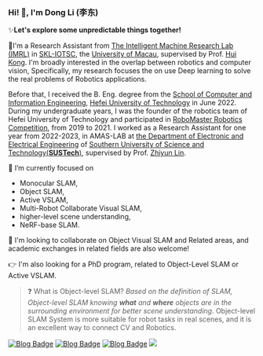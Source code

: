 ### Hi! 👏, I'm Dong Li (李东)

✨**Let's explore some unpredictable things together!**



💼I'm a Research Assistant from [The Intelligent Machine Research Lab (IMRL)](https://sites.google.com/view/huikonglab/home) in [SKL-IOTSC](https://skliotsc.um.edu.mo/), the [University of Macau](https://www.um.edu.mo/), supervised by Prof. [Hui Kong](https://www.fst.um.edu.mo/people/huikong/). I'm broadly interested in the overlap between robotics and computer vision, Specifically, my research focuses the on use Deep learning to solve the real problems of Robotics applications.

Before that, I received the B. Eng. degree from the [School of Computer and Information Engineering](http://ci.hfut.edu.cn/), [Hefei University of Technology](http://www.hfut.edu.cn/) in June 2022. During my undergraduate years, I was the founder of the robotics team of Hefei University of Technology and participated in [RoboMaster Robotics Competition](https://www.robomaster.com/en-US), from 2019 to 2021. I worked as a Research Assistant for one year from 2022-2023, in AMAS-LAB at [the Department of Electronic and Electrical Engineering](https://eee.sustech.edu.cn/?lang=en) of [Southern University of Science and Technology(**SUSTech**)](https://www.sustech.edu.cn/en/), supervised by Prof. [Zhiyun Lin](https://scholar.google.com/citations?user=ic9y2dIAAAAJ&hl=zh-CN&oi=ao).

🔭 I’m currently focused on

- Monocular SLAM, 
- Object SLAM,
- Active VSLAM, 
- Multi-Robot Collaborate Visual SLAM,
- higher-level scene understanding,
- NeRF-base SLAM. 

👯 I'm looking to collaborate on Object Visual SLAM and Related areas, and academic exchanges in related fields are also welcome!

:point_right: I'm also looking for a PhD program, related to Object-Level SLAM or Active VSLAM.

> :question: What is Object-level SLAM? *Based on the definition of SLAM, Object-level SLAM knowing **what** and **where** objects are in the surrounding environment for better scene understanding*. Object-level SLAM System is more suitable for robot tasks in real scenes, and it is an excellent way to connect CV and Robotics.

[![Blog Badge](https://img.shields.io/badge/Linkedin-Dong%20Li-brightgreen)](https://www.linkedin.com/in/dong-li-9796b2245/) [![Blog Badge](https://img.shields.io/badge/Gmail-lidong8421bcd%40gmail.com-orange)](mailto:lidong8421bcd@gmail.com) [![Blog Badge](https://img.shields.io/badge/zhihu-%E9%AB%98%E6%96%AF%E7%90%83-blue)](https://www.zhihu.com/people/li.dong) ![](https://img.shields.io/badge/WeChat-Gaussiansphere-brightgreen)





